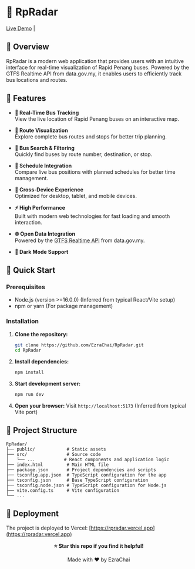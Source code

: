 # 🚀 RpRadar

[Live Demo](https://rpradar.vercel.app) |

## 📖 Overview

RpRadar is a modern web application that provides users with an intuitive interface for real-time visualization of Rapid Penang buses. Powered by the GTFS Realtime API from data.gov.my, it enables users to efficiently track bus locations and routes.

## 🚀 Features

- **🚌 Real-Time Bus Tracking**  
  View the live location of Rapid Penang buses on an interactive map.

- **📍 Route Visualization**  
  Explore complete bus routes and stops for better trip planning.

- **🔎 Bus Search & Filtering**  
  Quickly find buses by route number, destination, or stop.

- **📅 Schedule Integration**  
  Compare live bus positions with planned schedules for better time management.

- **📱 Cross-Device Experience**  
  Optimized for desktop, tablet, and mobile devices.

- **⚡ High Performance**  
  Built with modern web technologies for fast loading and smooth interaction.

- **🌐 Open Data Integration**  
  Powered by the [GTFS Realtime API](https://developer.data.gov.my/realtime-api/gtfs-realtime) from data.gov.my.

- **🎨 Dark Mode Support**

## 🚀 Quick Start

### Prerequisites

- Node.js (version >=16.0.0) (Inferred from typical React/Vite setup)
- npm or yarn (For package management)

### Installation

1. **Clone the repository:**

   ```bash
   git clone https://github.com/EzraChai/RpRadar.git
   cd RpRadar
   ```

2. **Install dependencies:**

   ```bash
   npm install
   ```

3. **Start development server:**

   ```bash
   npm run dev
   ```

4. **Open your browser:**
   Visit `http://localhost:5173` (Inferred from typical Vite port)

## 📁 Project Structure

```
RpRadar/
├── public/            # Static assets
├── src/               # Source code
│   └── ...           # React components and application logic
├── index.html         # Main HTML file
├── package.json       # Project dependencies and scripts
├── tsconfig.app.json  # TypeScript configuration for the app
├── tsconfig.json      # Base TypeScript configuration
├── tsconfig.node.json # TypeScript configuration for Node.js
├── vite.config.ts     # Vite configuration
└── ...
```

## 🚀 Deployment

The project is deployed to Vercel: [https://rpradar.vercel.app](https://rpradar.vercel.app)

<div align="center">

**⭐ Star this repo if you find it helpful!**

Made with ❤️ by EzraChai

</div>
